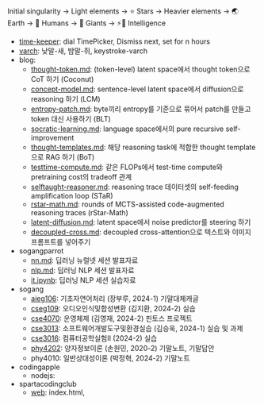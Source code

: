 Initial singularity → Light elements → ⭐ Stars → Heavier elements → 🌏 Earth → 👫 Humans → 👣 Giants → ⚡🧠 Intelligence

- [time-keeper](https://github.com/star-bits/time-keeper): dial TimePicker, Dismiss next, set for n hours
- [varch](https://github.com/star-bits/varch): 낮말-새, 밤말-쥐, keystroke-varch
- blog:
  - [thought-token.md](https://github.com/star-bits/blog/blob/main/thought-token.md): (token-level) latent space에서 thought token으로 CoT 하기 (Coconut)
  - [concept-model.md](https://github.com/star-bits/blog/blob/main/concept-model.md): sentence-level latent space에서 diffusion으로 reasoning 하기 (LCM)
  - [entropy-patch.md](https://github.com/star-bits/blog/blob/main/entropy-patch.md): byte끼리 entropy를 기준으로 묶어서 patch를 만들고 token 대신 사용하기 (BLT)
  - [socratic-learning.md](https://github.com/star-bits/blog/blob/main/socratic-learning.md): language space에서의 pure recursive self-improvement
  - [thought-templates.md](https://github.com/star-bits/blog/blob/main/thought-templates.md): 해당 reasoning task에 적합한 thought template으로 RAG 하기 (BoT)
  - [testtime-compute.md](https://github.com/star-bits/blog/blob/main/testtime-compute.md): 같은 FLOPs에서 test-time compute와 pretraining cost의 tradeoff 관계
  - [selftaught-reasoner.md](https://github.com/star-bits/blog/blob/main/selftaught-reasoner.md): reasoning trace 데이터셋의 self-feeding amplification loop (STaR)
  - [rstar-math.md](https://github.com/star-bits/blog/blob/main/rstar-math.md): rounds of MCTS-assisted code-augmented reasoning traces (rStar-Math)
  - [latent-diffusion.md](https://github.com/star-bits/blog/blob/main/latent-diffusion.md): latent space에서 noise predictor를 steering 하기
  - [decoupled-cross.md](https://github.com/star-bits/blog/blob/main/decoupled-cross.md): decoupled cross-attention으로 텍스트와 이미지 프롬프트를 넣어주기
- sogangparrot
  - [nn.md](https://github.com/star-bits/sogangparrot/blob/main/nn.md): 딥러닝 뉴럴넷 세션 발표자료
  - [nlp.md](https://github.com/star-bits/sogangparrot/blob/main/nlp.md): 딥러닝 NLP 세션 발표자료
  - [it.ipynb](https://colab.research.google.com/github/star-bits/sogangparrot/blob/main/it.ipynb): 딥러닝 NLP 세션 실습자료
- sogang
  - [aieg106](https://github.com/star-bits/sogang-aieg106): 기초자연어처리 (장부루, 2024-1) 기말대체캐글
  - [cseg109](https://github.com/star-bits/sogang-cseg109): 오디오인식및합성변환 (김지환, 2024-2) 실습
  - [cse4070](https://github.com/star-bits/sogang-cse4070): 운영체제 (김영재, 2024-2) 핀토스 프로젝트
  - [cse3013](https://github.com/star-bits/sogang-cse3013): 소프트웨어개발도구및환경실습 (김승욱, 2024-1) 실습 및 과제
  - [cse3016](https://github.com/star-bits/sogang-cse3016): 컴퓨터공학실험II (2024-2) 실습
  - [phy4202](https://github.com/star-bits/sogang-phy4202): 양자정보이론 (손원민, 2020-2) 기말노트, 기말답안
  - phy4010: 일반상대성이론 (박정혁, 2024-2) 기말노트
- codingapple
  - nodejs:
- spartacodingclub
  - [web](https://github.com/star-bits/sparta-coding-club-web): index.html, <style>, <script>, app.py, Flask, MongoDB, GET, POST, bs4, AWS
  - [app](https://github.com/star-bits/sparta-coding-club-app): flutter, StatelessWidget, StatefulWidget, Provider, SharedPreferences, async
- [ui-time](https://github.com/star-bits/ui-time): add a 15-minute countdown timer in the macOS menu bar
- [prettyURL](https://github.com/star-bits/prettyURL): Click the extension icon to copy human readable URL.
- [giftMacro](https://github.com/star-bits/giftMacro): 카톡 단톡방 기프티콘 선착순 선물하기를 (거의) 항상 1등으로 받게 해주는 매크로
- [sort-into-subfolders](https://github.com/star-bits/sort-into-subfolders): Sort files by date created, date modified, content created (EXIF)
